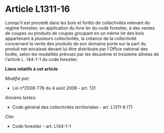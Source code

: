 # Article L1311-16

Lorsqu'il est procédé dans les bois et forêts de collectivités relevant du régime forestier, en application du livre Ier du
code forestier, à des ventes de coupes ou produits de coupes groupant en un même lot des bois appartenant à plusieurs
collectivités, la créance de la collectivité concernant la vente des produits de son domaine porte sur la part du produit net
encaissé devant lui être distribuée par l'Office national des forêts, selon les modalités prévues par les deuxième et
troisième alinéas de l'article L. 144-1-1 du code forestier.

**Liens relatifs à cet article**

_Modifié par_:

  - Loi n°2008-776 du 4 août 2008 - art. 131

_Anciens textes_:

  - Code général des collectivités territoriales - art. L1311-8 (T)

_Cite_:

  - Code forestier - art. L144-1-1

